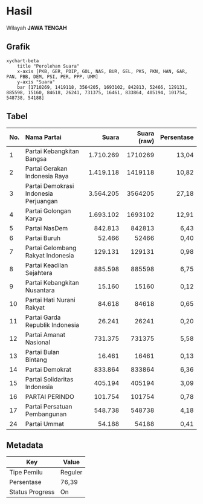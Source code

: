 # Hasil

Wilayah **JAWA TENGAH**

## Grafik

```mermaid
xychart-beta
    title "Perolehan Suara"
    x-axis [PKB, GER, PDIP, GOL, NAS, BUR, GEL, PKS, PKN, HAN, GAR, PAN, PBB, DEM, PSI, PER, PPP, UMM]
    y-axis "Suara"
    bar [1710269, 1419118, 3564205, 1693102, 842813, 52466, 129131, 885598, 15160, 84618, 26241, 731375, 16461, 833864, 405194, 101754, 548738, 54188]
```

## Tabel

| No. | Nama Partai                           | Suara     | Suara (raw) | Persentase |
|:--- |:------------------------------------- | ---------:| -----------:| ----------:|
| 1   | Partai Kebangkitan Bangsa             | 1.710.269 | 1710269     | 13,04      |
| 2   | Partai Gerakan Indonesia Raya         | 1.419.118 | 1419118     | 10,82      |
| 3   | Partai Demokrasi Indonesia Perjuangan | 3.564.205 | 3564205     | 27,18      |
| 4   | Partai Golongan Karya                 | 1.693.102 | 1693102     | 12,91      |
| 5   | Partai NasDem                         | 842.813   | 842813      | 6,43       |
| 6   | Partai Buruh                          | 52.466    | 52466       | 0,40       |
| 7   | Partai Gelombang Rakyat Indonesia     | 129.131   | 129131      | 0,98       |
| 8   | Partai Keadilan Sejahtera             | 885.598   | 885598      | 6,75       |
| 9   | Partai Kebangkitan Nusantara          | 15.160    | 15160       | 0,12       |
| 10  | Partai Hati Nurani Rakyat             | 84.618    | 84618       | 0,65       |
| 11  | Partai Garda Republik Indonesia       | 26.241    | 26241       | 0,20       |
| 12  | Partai Amanat Nasional                | 731.375   | 731375      | 5,58       |
| 13  | Partai Bulan Bintang                  | 16.461    | 16461       | 0,13       |
| 14  | Partai Demokrat                       | 833.864   | 833864      | 6,36       |
| 15  | Partai Solidaritas Indonesia          | 405.194   | 405194      | 3,09       |
| 16  | PARTAI PERINDO                        | 101.754   | 101754      | 0,78       |
| 17  | Partai Persatuan Pembangunan          | 548.738   | 548738      | 4,18       |
| 24  | Partai Ummat                          | 54.188    | 54188       | 0,41       |


## Metadata

| Key             | Value   |
| --------------- | ------- |
| Tipe Pemilu     | Reguler |
| Persentase      | 76,39   |
| Status Progress | On      |



